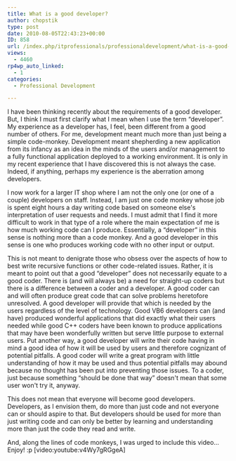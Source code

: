 ```yaml
---
title: What is a good developer?
author: chopstik
type: post
date: 2010-08-05T22:43:23+00:00
ID: 858
url: /index.php/itprofessionals/professionaldevelopment/what-is-a-good-developer/
views:
  - 4460
rp4wp_auto_linked:
  - 1
categories:
  - Professional Development

---
```

I have been thinking recently about the requirements of a good developer. But, I think I must first clarify what I mean when I use the term “developer”. My experience as a developer has, I feel, been different from a good number of others. For me, development meant much more than just being a simple code-monkey. Development meant shepherding a new application from its infancy as an idea in the minds of the users and/or management to a fully functional application deployed to a working environment. It is only in my recent experience that I have discovered this is not always the case. Indeed, if anything, perhaps my experience is the aberration among developers.

I now work for a larger IT shop where I am not the only one (or one of a couple) developers on staff. Instead, I am just one code monkey whose job is spent eight hours a day writing code based on someone else's interpretation of user requests and needs. I must admit that I find it more difficult to work in that type of a role where the main expectation of me is how much working code can I produce. Essentially, a “developer” in this sense is nothing more than a code monkey. And a good developer in this sense is one who produces working code with no other input or output.

This is not meant to denigrate those who obsess over the aspects of how to best write recursive functions or other code-related issues. Rather, it is meant to point out that a good “developer” does not necessarily equate to a good coder. There is (and will always be) a need for straight-up coders but there is a difference between a coder and a developer. A good coder can and will often produce great code that can solve problems heretofore unresolved. A good developer will provide that which is needed by the users regardless of the level of technology. Good VB6 developers can (and have) produced wonderful applications that did exactly what their users needed while good C++ coders have been known to produce applications that may have been wonderfully written but serve little purpose to external users. Put another way, a good developer will write their code having in mind a good idea of how it will be used by users and therefore cognizant of potential pitfalls. A good coder will write a great program with little understanding of how it may be used and thus potential pitfalls may abound because no thought has been put into preventing those issues. To a coder, just because something “should be done that way” doesn't mean that some user won't try it, anyway.

This does not mean that everyone will become good developers. Developers, as I envision them, do more than just code and not everyone can or should aspire to that. But developers should be used for more than just writing code and can only be better by learning and understanding more than just the code they read and write.

And, along the lines of code monkeys, I was urged to include this video… Enjoy! :p [video:youtube:v4Wy7gRGgeA]